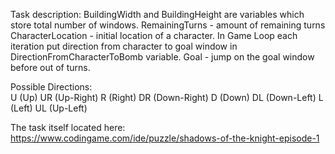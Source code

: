 Task description:
BuildingWidth and BuildingHeight are variables which store total number of windows.
RemainingTurns - amount of remaining turns    
CharacterLocation - initial location of a character.
In Game Loop each iteration put direction from character to goal window in DirectionFromCharacterToBomb variable.
Goal - jump on the goal window before out of turns.

Possible Directions:      
            U (Up)
            UR (Up-Right)
            R (Right)
            DR (Down-Right)
            D (Down)
            DL (Down-Left)
            L (Left)
            UL (Up-Left)

The task itself located here:
https://www.codingame.com/ide/puzzle/shadows-of-the-knight-episode-1
